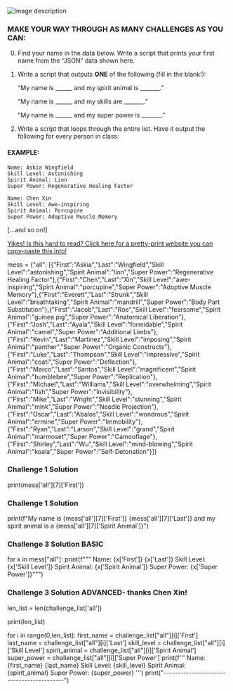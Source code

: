 
![Image description](https://github.com/csfeeser/TLG-Python/blob/master/skill%20level.png?raw=true)

### MAKE YOUR WAY THROUGH AS MANY CHALLENGES AS YOU CAN:

0. Find your name in the data below. Write a script that prints your first name from the “JSON” data shown here.

0. Write a script that outputs **ONE** of the following (fill in the blank!):

	“My name is ______ and my spirit animal is _______.”

	“My name is ______ and my skills are _______.”

	“My name is ______ and my super power is _______.” 


0. Write a script that loops through the entire list. Have it output the following for every person in class:

#### EXAMPLE:
	
    Name: Askia Wingfield
	Skill Level: Astonishing
	Spirit Animal: Lion
	Super Power: Regenerative Healing Factor
		
	Name: Chen Xin
	Skill Level: Awe-inspiring
	Spirit Animal: Porcupine
	Super Power: Adoptive Muscle Memory

[...and so on!]

[Yikes! Is this hard to read? Click here for a pretty-print website you can copy-paste this into!](https://jsonformatter.org/json-pretty-print)

mess = {"all": [{"First":"Askia","Last":"Wingfield","Skill Level":"astonishing","Spirit Animal":"lion","Super Power":"Regenerative Healing Factor"},{"First":"Chen","Last":"Xin","Skill Level":"awe-inspiring","Spirit Animal":"porcupine","Super Power":"Adoptive Muscle Memory"},{"First":"Everett","Last":"Strunk","Skill Level":"breathtaking","Spirit Animal":"mandrill","Super Power":"Body Part Substitution"},{"First":"Jacob","Last":"Roe","Skill Level":"fearsome","Spirit Animal":"guinea pig","Super Power":"Anatomical Liberation"},{"First":"Josh","Last":"Ayala","Skill Level":"formidable","Spirit Animal":"camel","Super Power":"Additional Limbs"},{"First":"Kevin","Last":"Martinez","Skill Level":"imposing","Spirit Animal":"panther","Super Power":"Organic Constructs"},{"First":"Luke","Last":"Thompson","Skill Level":"impressive","Spirit Animal":"coati","Super Power":"Deflection"},{"First":"Marco","Last":"Santos","Skill Level":"magnificent","Spirit Animal":"bumblebee","Super Power":"Replication"},{"First":"Michael","Last":"Williams","Skill Level":"overwhelming","Spirit Animal":"fish","Super Power":"Invisibility"},{"First":"Mike","Last":"Wright","Skill Level":"stunning","Spirit Animal":"mink","Super Power":"Needle Projection"},{"First":"Oscar","Last":"Abalos","Skill Level":"wondrous","Spirit Animal":"ermine","Super Power":"Immobility"},{"First":"Ryan","Last":"Larson","Skill Level":"grand","Spirit Animal":"marmoset","Super Power":"Camouflage"},{"First":"Shirley","Last":"Wu","Skill Level":"mind-blowing","Spirit Animal":"koala","Super Power":"Self-Detonation"}]}

### Challenge 1 Solution

print(mess['all'][7]['First'])

### Challenge 1 Solution

print(f"My name is {mess['all'][7]['First']} {mess['all'][7]['Last']} and my spirit animal is a {mess['all'][7]['Spirit Animal']}")

### Challenge 3 Solution BASIC

for x in mess["all"]:
    print(f"""
    Name: {x['First']} {x['Last']}
    Skill Level: {x['Skill Level']}
    Spirit Animal: {x['Spirit Animal']}
    Super Power: {x['Super Power']}""")

### Challenge 3 Solution ADVANCED- thanks Chen Xin!

len_list = len(challenge_list['all'])

print(len_list)

for i in range(0,len_list):
    first_name = challenge_list["all"][i]['First']
    last_name = challenge_list["all"][i]['Last']
    skill_level = challenge_list["all"][i]['Skill Level']
    spirit_animal = challenge_list["all"][i]['Spirit Animal']
    super_power = challenge_list["all"][i]['Super Power']
    print(f'''
    Name: {first_name} {last_name}
    Skill Level: {skill_level}
    Spirit Animal: {spirit_animal}
    Super Power: {super_power}
    ''')
    print("------------------------------------------")
